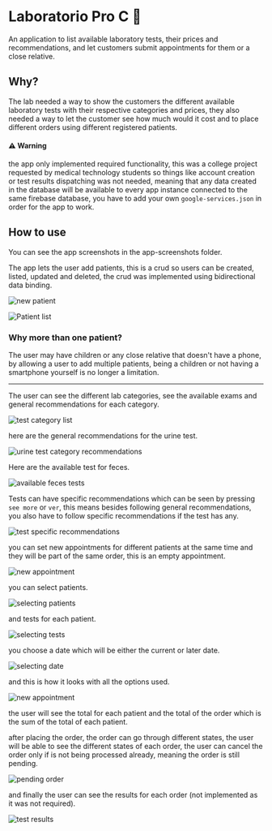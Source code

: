 # Laboratorio Pro C 🔬
An application to list available laboratory tests, their prices and recommendations, and let customers submit appointments for them or a close relative.

## Why?
The lab needed a way to show the customers the different available laboratory tests with their respective categories and prices, they also needed a way to let the customer see how much would it cost and to place different orders using different registered patients.

#### ⚠️ Warning
the app only implemented required functionality, this was a college project requested by medical technology students so things like account creation or test results dispatching was not needed, meaning that any data created in the database will be available to every app instance connected to the same firebase database, you have to add your own `google-services.json` in order for the app to work.

## How to use
You can see the app screenshots in the app-screenshots folder.

The app lets the user add patients, this is  a crud so users can be created, listed, updated and deleted, the crud was implemented using bidirectional data binding.

![new patient](./app-screenshots/user-new.jpeg)

![Patient list](./app-screenshots/patient-lists.jpeg)

### Why more than one patient?
The user may have children or any close relative that doesn't have a phone, by allowing a user to add multiple patients, being a children or not having a smartphone yourself is no longer a limitation.

---
The user can see the different lab categories, see the available exams and general recommendations for each category.

![test category list](./app-screenshots/test-category-list.jpeg)

here are the general recommendations for the urine test.

![urine test category recommendations](./app-screenshots/urine-test-recommendation.jpeg)

Here are the available test for feces.

![available feces tests](./app-screenshots/feces-available-tests.jpeg)

Tests can have specific recommendations which can be seen by pressing `see more` or `ver`, this means besides following general recommendations, you also have to follow specific recommendations if the test has any.

![test specific recommendations](./app-screenshots/test-specific-recommendations-sperm.jpeg)

you can set new appointments for different patients at the same time and they will be part of the same order, this is an empty appointment.

![new appointment](./app-screenshots/new-appointment.jpeg)

you can select patients.

![selecting patients](./app-screenshots/new-appointment-patients.jpeg)

and tests for each patient.

![selecting tests](./app-screenshots/new-appointment-tests.jpeg)

you choose a date which will be either the current or later date.

![selecting date](./app-screenshots/new-appointment-date.jpeg)

and this is how it looks with all the options used.

![new appointment](./app-screenshots/new-appointment-with-completed-fields.jpeg)

the user will see the total for each patient and the total of the order which is the sum of the total of each patient.

after placing the order, the order can go through different states, the user will be able to see the different states of each order, the user can cancel the order only if is not being processed already, meaning the order is still pending.

![pending order](./app-screenshots/order-list.jpeg)

and finally the user can see the results for each order (not implemented as it was not required).

![test results](./app-screenshots/test-results.jpeg)
